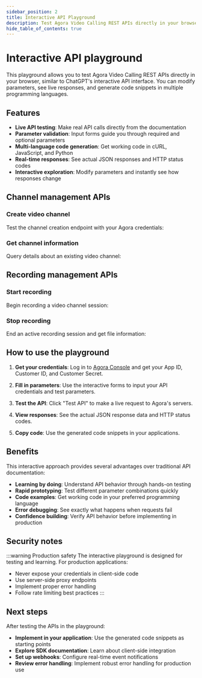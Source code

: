 ```yaml
---
sidebar_position: 2
title: Interactive API Playground
description: Test Agora Video Calling REST APIs directly in your browser with our interactive playground, similar to ChatGPT's API interface.
hide_table_of_contents: true
---
```


# Interactive API playground

This playground allows you to test Agora Video Calling REST APIs directly in your browser, similar to ChatGPT's interactive API interface. You can modify parameters, see live responses, and generate code snippets in multiple programming languages.

## Features

- **Live API testing**: Make real API calls directly from the documentation
- **Parameter validation**: Input forms guide you through required and optional parameters
- **Multi-language code generation**: Get working code in cURL, JavaScript, and Python
- **Real-time responses**: See actual JSON responses and HTTP status codes
- **Interactive exploration**: Modify parameters and instantly see how responses change

## Channel management APIs

### Create video channel

Test the channel creation endpoint with your Agora credentials:

 

### Get channel information

Query details about an existing video channel:

 

## Recording management APIs

### Start recording

Begin recording a video channel session:

 

### Stop recording

End an active recording session and get file information:

 

## How to use the playground

1. **Get your credentials**: Log in to [Agora Console](https://console.agora.io) and get your App ID, Customer ID, and Customer Secret.

2. **Fill in parameters**: Use the interactive forms to input your API credentials and test parameters.

3. **Test the API**: Click "Test API" to make a live request to Agora's servers.

4. **View responses**: See the actual JSON response data and HTTP status codes.

5. **Copy code**: Use the generated code snippets in your applications.

## Benefits

This interactive approach provides several advantages over traditional API documentation:

- **Learning by doing**: Understand API behavior through hands-on testing
- **Rapid prototyping**: Test different parameter combinations quickly
- **Code examples**: Get working code in your preferred programming language
- **Error debugging**: See exactly what happens when requests fail
- **Confidence building**: Verify API behavior before implementing in production

## Security notes

:::warning Production safety
The interactive playground is designed for testing and learning. For production applications:

- Never expose your credentials in client-side code
- Use server-side proxy endpoints
- Implement proper error handling
- Follow rate limiting best practices
:::

## Next steps

After testing the APIs in the playground:

- **Implement in your application**: Use the generated code snippets as starting points
- **Explore SDK documentation**: Learn about client-side integration
- **Set up webhooks**: Configure real-time event notifications
- **Review error handling**: Implement robust error handling for production use